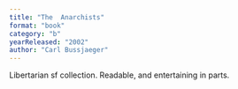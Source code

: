 ```yaml
---
title: "The  Anarchists"
format: "book"
category: "b"
yearReleased: "2002"
author: "Carl Bussjaeger"
---
```

Libertarian sf collection.  Readable, and entertaining in parts.
 